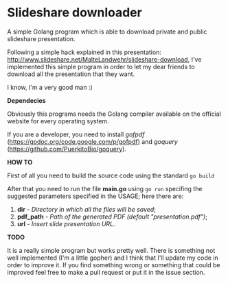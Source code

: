 Slideshare downloader
===============

A simple Golang program which is able to download private and public slideshare presentation.

Following a simple hack explained in this presentation: http://www.slideshare.net/MalteLandwehr/slideshare-download, I've implemented this simple program
in order to let my dear friends to download all the presentation that they want.

I know, I'm a very good man :)


**Dependecies**

Obviously this programs needs the Golang compiler available on the official website for every operating system.

If you are a developer, you need to install *gofpdf* (https://godoc.org/code.google.com/p/gofpdf) and *goquery* (https://github.com/PuerkitoBio/goquery).


**HOW TO**

First of all you need to build the source code using the standard `go build`

After that you need to run the file **main.go** using `go run` specifing the suggested parameters specified in the USAGE; here there are:

1. **dir** - *Directory in which all the files will be saved*;
2. **pdf_path** - *Path of the generated PDF (default "presentation.pdf")*;
3. **url** - *Insert slide presentation URL*.

**TODO**

It is a really simple program but works pretty well. 
There is something not well implemented (I'm a little gopher) and I think that I'll update my code in order to improve it.
If you find something wrong or something that could be improved feel free to make a pull request or put it in the issue section. 
